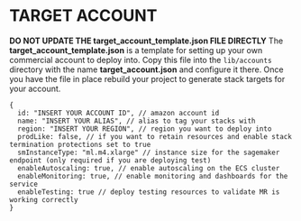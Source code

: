 # TARGET ACCOUNT

**DO NOT UPDATE THE target_account_template.json FILE DIRECTLY**
The **target_account_template.json** is a template for setting up your own commercial account to deploy into. Copy this file
into the `lib/accounts` directory with the name **target_account.json** and configure it there. Once you have the file
in place rebuild your project to generate stack targets for your account.

```
{
  id: "INSERT YOUR ACCOUNT ID", // amazon account id
  name: "INSERT YOUR ALIAS", // alias to tag your stacks with
  region: "INSERT YOUR REGION", // region you want to deploy into
  prodLike: false, // if you want to retain resources and enable stack termination protections set to true
  smInstanceType: "ml.m4.xlarge" // instance size for the sagemaker endpoint (only required if you are deploying test)
  enableAutoscaling: true, // enable autoscaling on the ECS cluster
  enableMonitoring: true, // enable monitoring and dashboards for the service
  enableTesting: true // deploy testing resources to validate MR is working correctly
}
```
